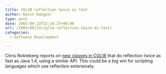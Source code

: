 ```yaml
---
title: CGLIB reflection twice as fast
author: Kevin Dangoor
type: post
date: 2003-09-23T15:34:25+00:00
url: /2003/09/23/cglib-reflection-twice-as-fast/
categories:
  - Software Development

---
```

Chris Nokleberg reports on [new classes in CGLIB][1] that do reflection twice as fast as Java 1.4, using a similar API. This could be a big win for scripting languages which use reflection extensively.

 [1]: http://sixlegs.com/blog/java/cglib-fastclass.html "Root Beer"